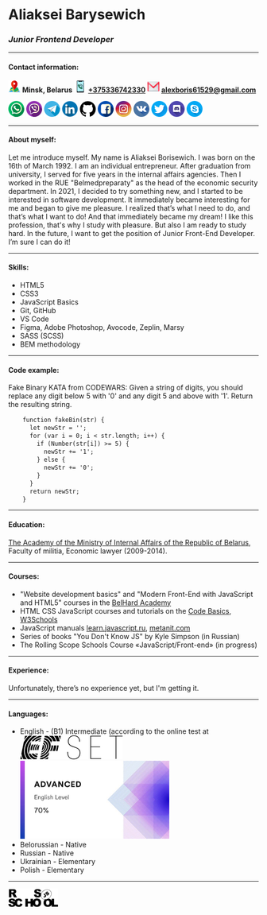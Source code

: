 # Aliaksei Barysewich

### _Junior Frontend Developer_

---

#### Contact information:

![Location](./img/icons/map.png) **Minsk, Belarus**
[![Phone](./img/icons/phone-call.png)](tel:+375336742330) [**+375336742330**](tel:+375336742330)
[![e-mail](./img/icons/gmail.png)](mailto:alexboris61529@gmail.com) [**alexboris61529@gmail.com**](mailto:alexboris61529@gmail.com)

[![WhatsApp](./img/icons/whatsapp.png)](https://wa.me/+375336742330) [![Viber](./img/icons/viber.png)](https://msng.link/o/?375336742330=vi) [![Telegram](./img/icons/telegram.png)](https://t.me/albo61529) [![LinkedIn](./img/icons/linkedin.png)](https://linkedin.com/in/alexborisewich) [![GitHub](./img/icons/github-logo.png)](https://github.com/alexborisewich) [![Facebook](./img/icons/facebook.png)](https://www.facebook.com/profile.php?id=100078016082384) [![Instagram](./img/icons/instagram-logo.png)](https://www.instagram.com/alexborisewich/) [![VK](./img/icons/vkontakte.png)](https://vk.com/alexborisewich) [![Twitter](./img/icons/twitter.png)](https://twitter.com/alexborisewich) [![Discord](./img/icons/discord.png)](https://discord.gg/QvEYg7EaQ4) [![Skype](./img/icons/skype.png)](https://discord.gg/QvEYg7EaQ4)

---

#### About myself:

Let me introduce myself. My name is Aliaksei Borisewich. I was born on the 16th of March 1992. I am an individual entrepreneur. After graduation from university, I served for five years in the internal affairs agencies. Then I worked in the RUE "Belmedpreparaty" as the head of the economic security department. In 2021, I decided to try something new, and I started to be interested in software development. It immediately became interesting for me and began to give me pleasure. I realized that’s what I need to do, and that’s what I want to do! And that immediately became my dream! I like this profession, that's why I study with pleasure. But also I am ready to study hard. In the future, I want to get the position of Junior Front-End Developer. I’m sure I can do it!

---

#### Skills:

- HTML5
- CSS3
- JavaScript Basics
- Git, GitHub
- VS Code
- Figma, Adobe Photoshop, Avocode, Zeplin, Marsy
- SASS (SCSS)
- BEM methodology

---

#### Code example:

Fake Binary KATA from CODEWARS: Given a string of digits, you should replace any digit below 5 with '0' and any digit 5 and above with '1'. Return the resulting string.

```
    function fakeBin(str) {
      let newStr = '';
      for (var i = 0; i < str.length; i++) {
        if (Number(str[i]) >= 5) {
          newStr += '1';
        } else {
          newStr += '0';
        }
      }
      return newStr;
    }
```

---

#### Education:

[The Academy of the Ministry of Internal Affairs of the Republic of Belarus](https://www.amia.by/), Faculty of militia, Economic lawyer (2009-2014).

---

#### Courses:

- "Website development basics" and "Modern Front-End with JavaScript and HTML5" courses in the [BelHard Academy](https://www.belhard.com/ru/)
- HTML CSS JavaScript courses and tutorials on the [Code Basics](https://ru.code-basics.com/), [W3Schools](https://www.w3schools.com/)
- JavaScript manuals [learn.javascript.ru](https://learn.javascript.ru/), [metanit.com](https://metanit.com/)
- Series of books "You Don't Know JS" by Kyle Simpson (in Russian)
- The Rolling Scope Schools Course «JavaScript/Front-end» (in progress)

---

#### Experience:

Unfortunately, there’s no experience yet, but I'm getting it.

---

#### Languages:

- English - (B1) Intermediate (according to the online test at [![EFset](./img/efset-logo_black.svg)](https://www.efset.org/)
  [<img src="./img/englevel.jpg" width="300"/>]()
- Belorussian - Native
- Russian - Native
- Ukrainian - Elementary
- Polish - Elementary

---

[<img src="./img/rs_school_js.svg" width="100"/>](https://rs.school/)

